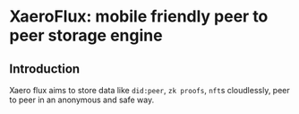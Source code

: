 # XaeroFlux: mobile friendly peer to peer storage engine

## Introduction
Xaero flux aims to store data like `did:peer`, `zk proofs`, `nft`s cloudlessly, peer to peer in an anonymous and safe way.
